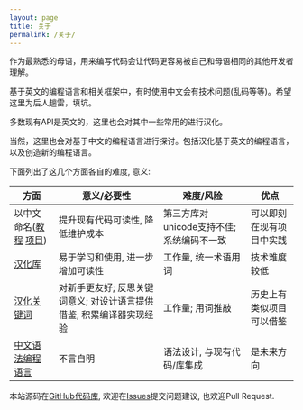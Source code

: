 ```yaml
---
layout: page
title: 关于
permalink: /关于/
---
```

作为最熟悉的母语，用来编写代码会让代码更容易被自己和母语相同的其他开发者理解。

基于英文的编程语言和相关框架中，有时使用中文会有技术问题(乱码等等)。希望这里为后人趟雷，填坑。

多数现有API是英文的，这里也会对其中一些常用的进行汉化。

当然，这里也会对基于中文的编程语言进行探讨。包括汉化基于英文的编程语言，以及创造新的编程语言。

下面列出了这几个方面各自的难度, 意义:

| 方面 | 意义/必要性 | 难度/风险 | 优点
| ------------- | ------------- | ------------- | ------------- |
| 以中文命名([教程](https://github.com/program-in-chinese/overview/issues/5) [项目](https://github.com/program-in-chinese/overview/issues/6))  | 提升现有代码可读性, 降低维护成本 | 第三方库对unicode支持不佳; 系统编码不一致 | 可以即刻在现有项目中实践 |
| [汉化库](https://github.com/program-in-chinese/overview/issues/9)  | 易于学习和使用, 进一步增加可读性 | 工作量, 统一术语用词 | 技术难度较低
| [汉化关键词](https://github.com/program-in-chinese/overview/issues/25)  | 对新手更友好; 反思关键词意义; 对设计语言提供借鉴; 积累编译器实现经验 | 工作量; 用词推敲 | 历史上有类似项目可以借鉴
| [中文语法编程语言](https://github.com/program-in-chinese/overview/issues/11)  | 不言自明 | 语法设计, 与现有代码/库集成 | 是未来方向

本站源码在[GitHub代码库](https://github.com/program-in-chinese/team_website), 欢迎在[Issues](https://github.com/program-in-chinese/team_website/issues)提交问题建议, 也欢迎Pull Request.